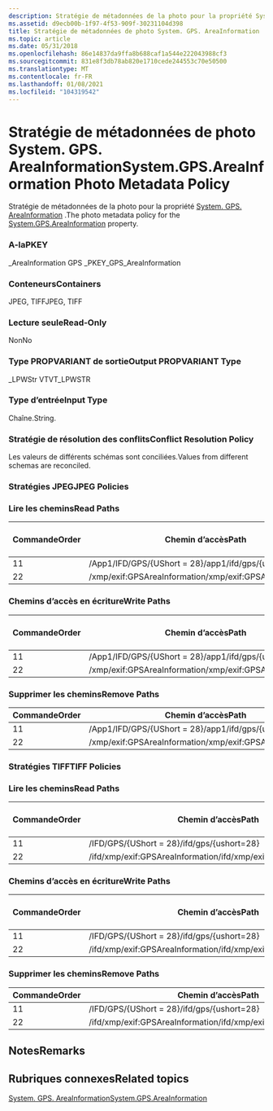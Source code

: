 ```yaml
---
description: Stratégie de métadonnées de la photo pour la propriété System. GPS. AreaInformation.
ms.assetid: d9ecb00b-1f97-4f53-909f-30231104d398
title: Stratégie de métadonnées de photo System. GPS. AreaInformation
ms.topic: article
ms.date: 05/31/2018
ms.openlocfilehash: 86e14837da9ffa8b688caf1a544e222043988cf3
ms.sourcegitcommit: 831e8f3db78ab820e1710cede244553c70e50500
ms.translationtype: MT
ms.contentlocale: fr-FR
ms.lasthandoff: 01/08/2021
ms.locfileid: "104319542"
---
```

# <a name="systemgpsareainformation-photo-metadata-policy"></a><span data-ttu-id="14b57-103">Stratégie de métadonnées de photo System. GPS. AreaInformation</span><span class="sxs-lookup"><span data-stu-id="14b57-103">System.GPS.AreaInformation Photo Metadata Policy</span></span>

<span data-ttu-id="14b57-104">Stratégie de métadonnées de la photo pour la propriété [System. GPS. AreaInformation](../properties/props-system-gps-areainformation.md) .</span><span class="sxs-lookup"><span data-stu-id="14b57-104">The photo metadata policy for the [System.GPS.AreaInformation](../properties/props-system-gps-areainformation.md) property.</span></span>

### <a name="pkey"></a><span data-ttu-id="14b57-105">A-la</span><span class="sxs-lookup"><span data-stu-id="14b57-105">PKEY</span></span>

<span data-ttu-id="14b57-106">\_AreaInformation GPS \_</span><span class="sxs-lookup"><span data-stu-id="14b57-106">PKEY\_GPS\_AreaInformation</span></span>

### <a name="containers"></a><span data-ttu-id="14b57-107">Conteneurs</span><span class="sxs-lookup"><span data-stu-id="14b57-107">Containers</span></span>

<span data-ttu-id="14b57-108">JPEG, TIFF</span><span class="sxs-lookup"><span data-stu-id="14b57-108">JPEG, TIFF</span></span>

### <a name="read-only"></a><span data-ttu-id="14b57-109">Lecture seule</span><span class="sxs-lookup"><span data-stu-id="14b57-109">Read-Only</span></span>

<span data-ttu-id="14b57-110">Non</span><span class="sxs-lookup"><span data-stu-id="14b57-110">No</span></span>

### <a name="output-propvariant-type"></a><span data-ttu-id="14b57-111">Type PROPVARIANT de sortie</span><span class="sxs-lookup"><span data-stu-id="14b57-111">Output PROPVARIANT Type</span></span>

<span data-ttu-id="14b57-112">\_LPWStr VT</span><span class="sxs-lookup"><span data-stu-id="14b57-112">VT\_LPWSTR</span></span>

### <a name="input-type"></a><span data-ttu-id="14b57-113">Type d’entrée</span><span class="sxs-lookup"><span data-stu-id="14b57-113">Input Type</span></span>

<span data-ttu-id="14b57-114">Chaîne.</span><span class="sxs-lookup"><span data-stu-id="14b57-114">String.</span></span>

### <a name="conflict-resolution-policy"></a><span data-ttu-id="14b57-115">Stratégie de résolution des conflits</span><span class="sxs-lookup"><span data-stu-id="14b57-115">Conflict Resolution Policy</span></span>

<span data-ttu-id="14b57-116">Les valeurs de différents schémas sont conciliées.</span><span class="sxs-lookup"><span data-stu-id="14b57-116">Values from different schemas are reconciled.</span></span>

### <a name="jpeg-policies"></a><span data-ttu-id="14b57-117">Stratégies JPEG</span><span class="sxs-lookup"><span data-stu-id="14b57-117">JPEG Policies</span></span>

### <a name="read-paths"></a><span data-ttu-id="14b57-118">Lire les chemins</span><span class="sxs-lookup"><span data-stu-id="14b57-118">Read Paths</span></span>



| <span data-ttu-id="14b57-119">Commande</span><span class="sxs-lookup"><span data-stu-id="14b57-119">Order</span></span> | <span data-ttu-id="14b57-120">Chemin d’accès</span><span class="sxs-lookup"><span data-stu-id="14b57-120">Path</span></span>                         | <span data-ttu-id="14b57-121">Format de disque</span><span class="sxs-lookup"><span data-stu-id="14b57-121">Disk Format</span></span> |
|-------|------------------------------|-------------|
| <span data-ttu-id="14b57-122">1</span><span class="sxs-lookup"><span data-stu-id="14b57-122">1</span></span>     | <span data-ttu-id="14b57-123">/App1/IFD/GPS/{UShort = 28}</span><span class="sxs-lookup"><span data-stu-id="14b57-123">/app1/ifd/gps/{ushort=28}</span></span>    |             |
| <span data-ttu-id="14b57-124">2</span><span class="sxs-lookup"><span data-stu-id="14b57-124">2</span></span>     | <span data-ttu-id="14b57-125">/xmp/exif:GPSAreaInformation</span><span class="sxs-lookup"><span data-stu-id="14b57-125">/xmp/exif:GPSAreaInformation</span></span> | <span data-ttu-id="14b57-126">unicode</span><span class="sxs-lookup"><span data-stu-id="14b57-126">unicode</span></span>     |



 

### <a name="write-paths"></a><span data-ttu-id="14b57-127">Chemins d’accès en écriture</span><span class="sxs-lookup"><span data-stu-id="14b57-127">Write Paths</span></span>



| <span data-ttu-id="14b57-128">Commande</span><span class="sxs-lookup"><span data-stu-id="14b57-128">Order</span></span> | <span data-ttu-id="14b57-129">Chemin d’accès</span><span class="sxs-lookup"><span data-stu-id="14b57-129">Path</span></span>                         | <span data-ttu-id="14b57-130">Format de disque</span><span class="sxs-lookup"><span data-stu-id="14b57-130">Disk Format</span></span> |
|-------|------------------------------|-------------|
| <span data-ttu-id="14b57-131">1</span><span class="sxs-lookup"><span data-stu-id="14b57-131">1</span></span>     | <span data-ttu-id="14b57-132">/App1/IFD/GPS/{UShort = 28}</span><span class="sxs-lookup"><span data-stu-id="14b57-132">/app1/ifd/gps/{ushort=28}</span></span>    |             |
| <span data-ttu-id="14b57-133">2</span><span class="sxs-lookup"><span data-stu-id="14b57-133">2</span></span>     | <span data-ttu-id="14b57-134">/xmp/exif:GPSAreaInformation</span><span class="sxs-lookup"><span data-stu-id="14b57-134">/xmp/exif:GPSAreaInformation</span></span> | <span data-ttu-id="14b57-135">unicode</span><span class="sxs-lookup"><span data-stu-id="14b57-135">unicode</span></span>     |



 

### <a name="remove-paths"></a><span data-ttu-id="14b57-136">Supprimer les chemins</span><span class="sxs-lookup"><span data-stu-id="14b57-136">Remove Paths</span></span>



| <span data-ttu-id="14b57-137">Commande</span><span class="sxs-lookup"><span data-stu-id="14b57-137">Order</span></span> | <span data-ttu-id="14b57-138">Chemin d’accès</span><span class="sxs-lookup"><span data-stu-id="14b57-138">Path</span></span>                         |
|-------|------------------------------|
| <span data-ttu-id="14b57-139">1</span><span class="sxs-lookup"><span data-stu-id="14b57-139">1</span></span>     | <span data-ttu-id="14b57-140">/App1/IFD/GPS/{UShort = 28}</span><span class="sxs-lookup"><span data-stu-id="14b57-140">/app1/ifd/gps/{ushort=28}</span></span>    |
| <span data-ttu-id="14b57-141">2</span><span class="sxs-lookup"><span data-stu-id="14b57-141">2</span></span>     | <span data-ttu-id="14b57-142">/xmp/exif:GPSAreaInformation</span><span class="sxs-lookup"><span data-stu-id="14b57-142">/xmp/exif:GPSAreaInformation</span></span> |



 

### <a name="tiff-policies"></a><span data-ttu-id="14b57-143">Stratégies TIFF</span><span class="sxs-lookup"><span data-stu-id="14b57-143">TIFF Policies</span></span>

### <a name="read-paths"></a><span data-ttu-id="14b57-144">Lire les chemins</span><span class="sxs-lookup"><span data-stu-id="14b57-144">Read Paths</span></span>



| <span data-ttu-id="14b57-145">Commande</span><span class="sxs-lookup"><span data-stu-id="14b57-145">Order</span></span> | <span data-ttu-id="14b57-146">Chemin d’accès</span><span class="sxs-lookup"><span data-stu-id="14b57-146">Path</span></span>                             | <span data-ttu-id="14b57-147">Format de disque</span><span class="sxs-lookup"><span data-stu-id="14b57-147">Disk Format</span></span> |
|-------|----------------------------------|-------------|
| <span data-ttu-id="14b57-148">1</span><span class="sxs-lookup"><span data-stu-id="14b57-148">1</span></span>     | <span data-ttu-id="14b57-149">/IFD/GPS/{UShort = 28}</span><span class="sxs-lookup"><span data-stu-id="14b57-149">/ifd/gps/{ushort=28}</span></span>             |             |
| <span data-ttu-id="14b57-150">2</span><span class="sxs-lookup"><span data-stu-id="14b57-150">2</span></span>     | <span data-ttu-id="14b57-151">/ifd/xmp/exif:GPSAreaInformation</span><span class="sxs-lookup"><span data-stu-id="14b57-151">/ifd/xmp/exif:GPSAreaInformation</span></span> | <span data-ttu-id="14b57-152">unicode</span><span class="sxs-lookup"><span data-stu-id="14b57-152">unicode</span></span>     |



 

### <a name="write-paths"></a><span data-ttu-id="14b57-153">Chemins d’accès en écriture</span><span class="sxs-lookup"><span data-stu-id="14b57-153">Write Paths</span></span>



| <span data-ttu-id="14b57-154">Commande</span><span class="sxs-lookup"><span data-stu-id="14b57-154">Order</span></span> | <span data-ttu-id="14b57-155">Chemin d’accès</span><span class="sxs-lookup"><span data-stu-id="14b57-155">Path</span></span>                             | <span data-ttu-id="14b57-156">Format de disque</span><span class="sxs-lookup"><span data-stu-id="14b57-156">Disk Format</span></span> |
|-------|----------------------------------|-------------|
| <span data-ttu-id="14b57-157">1</span><span class="sxs-lookup"><span data-stu-id="14b57-157">1</span></span>     | <span data-ttu-id="14b57-158">/IFD/GPS/{UShort = 28}</span><span class="sxs-lookup"><span data-stu-id="14b57-158">/ifd/gps/{ushort=28}</span></span>             |             |
| <span data-ttu-id="14b57-159">2</span><span class="sxs-lookup"><span data-stu-id="14b57-159">2</span></span>     | <span data-ttu-id="14b57-160">/ifd/xmp/exif:GPSAreaInformation</span><span class="sxs-lookup"><span data-stu-id="14b57-160">/ifd/xmp/exif:GPSAreaInformation</span></span> | <span data-ttu-id="14b57-161">unicode</span><span class="sxs-lookup"><span data-stu-id="14b57-161">unicode</span></span>     |



 

### <a name="remove-paths"></a><span data-ttu-id="14b57-162">Supprimer les chemins</span><span class="sxs-lookup"><span data-stu-id="14b57-162">Remove Paths</span></span>



| <span data-ttu-id="14b57-163">Commande</span><span class="sxs-lookup"><span data-stu-id="14b57-163">Order</span></span> | <span data-ttu-id="14b57-164">Chemin d’accès</span><span class="sxs-lookup"><span data-stu-id="14b57-164">Path</span></span>                             |
|-------|----------------------------------|
| <span data-ttu-id="14b57-165">1</span><span class="sxs-lookup"><span data-stu-id="14b57-165">1</span></span>     | <span data-ttu-id="14b57-166">/IFD/GPS/{UShort = 28}</span><span class="sxs-lookup"><span data-stu-id="14b57-166">/ifd/gps/{ushort=28}</span></span>             |
| <span data-ttu-id="14b57-167">2</span><span class="sxs-lookup"><span data-stu-id="14b57-167">2</span></span>     | <span data-ttu-id="14b57-168">/ifd/xmp/exif:GPSAreaInformation</span><span class="sxs-lookup"><span data-stu-id="14b57-168">/ifd/xmp/exif:GPSAreaInformation</span></span> |



 

## <a name="remarks"></a><span data-ttu-id="14b57-169">Notes</span><span class="sxs-lookup"><span data-stu-id="14b57-169">Remarks</span></span>

## <a name="related-topics"></a><span data-ttu-id="14b57-170">Rubriques connexes</span><span class="sxs-lookup"><span data-stu-id="14b57-170">Related topics</span></span>

<dl> <dt>

[<span data-ttu-id="14b57-171">System. GPS. AreaInformation</span><span class="sxs-lookup"><span data-stu-id="14b57-171">System.GPS.AreaInformation</span></span>](../properties/props-system-gps-areainformation.md)
</dt> </dl>

 

 
